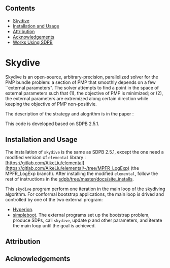 ## Contents

* [Skydive](#skydive)
* [Installation and Usage](#installation-and-usage)
* [Attribution](#attribution)
* [Acknowledgements](#acknowledgements)
* [Works Using SDPB](#works-using-sdpb)

# Skydive

Skydive is an open-source, arbitrary-precision, parallelized solver for the PMP bundle problem: a section of PMP that smoothly depends on a few ``external parameters". The solver attempts to find a point in the space of external parameters such that (1), the objective of PMP is minimized; or (2), the external parameters are extremized along certain direction while keeping the objective of PMP non-positivie.

The description of the strategy and alogrithm is in the paper : 

This code is developed based on SDPB 2.5.1.

## Installation and Usage

The installation of `skydive` is the same as SDPB 2.5.1, except the one need a modified verision of `elemental` library : [https://gitlab.com/AikeLiu/elemental](https://gitlab.com/AikeLiu/elemental/-/tree/MPFR_LogExp) (the MPFR_LogExp branch). After installing the modified `elemental`, follow the rest of instructions in the [sdpb/tree/master/docs/site_installs](https://github.com/davidsd/sdpb/tree/master/docs/site_installs).

This `skydive` program perform one iteration in the main loop of the skydiving algorithm. For conformal bootstrap applications, the main loop is drived and controlled by one of the two external program:
- [Hyperion](https://gitlab.com/davidsd/dynamical-sdp).
- [simpleboot](https://gitlab.com/bootstrapcollaboration/simpleboot).
The external programs set up the bootstrap problem, produce SDPs, call `skydive`, update $p$ and other parameters, and iterate the main loop until the goal is achieved. 

## Attribution

## Acknowledgements



